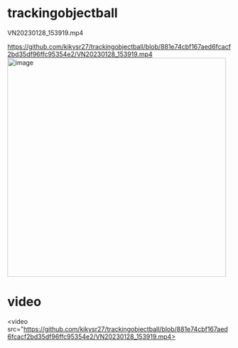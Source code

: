 # trackingobjectball
VN20230128_153919.mp4

https://github.com/kikysr27/trackingobjectball/blob/881e74cbf167aed6fcacf2bd35df96ffc95354e2/VN20230128_153919.mp4
<img width="492" alt="image" src="[https://user-images.githubusercontent.com/109866827/215127595-ca75c594-7d0e-45df-a475-dc0d2a0e305b.png](https://github.com/kikysr27/trackingobjectball/blob/881e74cbf167aed6fcacf2bd35df96ffc95354e2/VN20230128_153919.mp4)">
# video
<video src="https://github.com/kikysr27/trackingobjectball/blob/881e74cbf167aed6fcacf2bd35df96ffc95354e2/VN20230128_153919.mp4></video>

